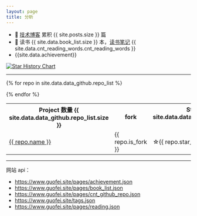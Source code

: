 ```yaml
---
layout: page
title: 分析
---
```





- 🔭 [技术博客](https://www.guofei.site/) 累积 {{ site.posts.size }} 篇
- 📖 读书 {{ site.data.book_list.size }} 本，[读书笔记](https://www.guofei.site/reading.html) {{ site.data.cnt_reading_words.cnt_reading_words }}
- {{site.data.achievement}}


<object data="https://www.guofei.site/pages/trophy.svg"></object>



[![Star History Chart](https://api.star-history.com/svg?repos=guofei9987/blind_watermark,guofei9987/scikit-opt,guofei9987/text_blind_watermark&type=Date)](https://star-history.com/#guofei9987/blind_watermark&guofei9987/scikit-opt&guofei9987/text_blind_watermark&Date)



------------------

<table>
<tr>
  <th>Project 数量 {{ site.data.data_github.repo_list.size }} </th>
  <th>fork</th>
  <th>Star {{ site.data.data_github.star_cnt }}</th>
  <th>Fork {{ site.data.data_github.fork_cnt }}</th>
  <th>open issues</th>
  <th>language</th>
  <th>description</th>
</tr>

{% for repo in site.data.data_github.repo_list  %}
<tr>
  <td><a href="{{ repo.url }}">{{ repo.name }}</a></td>
  <td>{{ repo.is_fork }}</td>
  <td>☆{{ repo.star_cnt }}</td>
  <td><img alt="fork:" src="https://www.guofei.site/public/logo/fork.svg">{{ repo.fork_cnt }}</td>
  <td>{{ repo.open_issues_count }}</td>
  <td>{{repo.language}}</td>

  <td>{{ repo.description }}</td>
</tr>
{% endfor %}
</table>



-------------------


网站 api：
- https://www.guofei.site/pages/achievement.json
- https://www.guofei.site/pages/book_list.json
- https://www.guofei.site/pages/cnt_github_repo.json
- https://www.guofei.site/tags.json
- https://www.guofei.site/pages/reading.json

